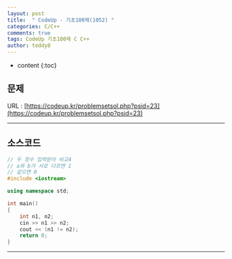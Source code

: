 ```yaml
---
layout: post   
title:  " CodeUp - 기초100제(1052) "
categories: C/C++
comments: true
tags: CodeUp 기초100제 C C++
author: teddy8  
---
```

* content
{:toc}

## 문제
URL : [https://codeup.kr/problemsetsol.php?psid=23](https://codeup.kr/problemsetsol.php?psid=23)

---

## 소스코드
``` cpp
// 두 정수 입력받아 비교4
// a와 b가 서로 다르면 1
// 같으면 0
#include <iostream>

using namespace std;

int main()
{
	int n1, n2;
	cin >> n1 >> n2;
	cout << (n1 != n2);
	return 0;
}
```

---
